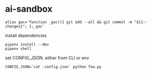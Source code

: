 # ai-sandbox

```
alias gac='function _gac(){ git add --all && git commit -m "${1:-changes}"; };_gac'
```

install dependencies

```
pipenv install --dev
pipenv shell
```

set CONFIG_JSON. either from CLI or env

```
CONFIG_JSON=`cat .config.json` python foo.py
```
